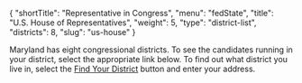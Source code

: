 {
  "shortTitle": "Representative in Congress",
  "menu": "fedState",
  "title": "U.S. House of Representatives",
  "weight": 5,
  "type": "district-list",
  "districts": 8,
  "slug": "us-house"
}

Maryland has eight congressional districts. To see the candidates running in your district, select the appropriate link below. To find out what district you live in, select the [Find Your District][el] button and enter your address.

[el]: http://mdelect.net

